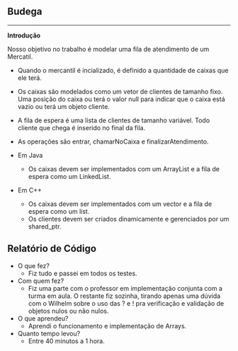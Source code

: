## Budega
***
**Introdução**

Nosso objetivo no trabalho é modelar uma fila de atendimento de um Mercatil.

- Quando o mercantil é incializado, é definido a quantidade de caixas que ele terá.
- Os caixas são modelados como um vetor de clientes de tamanho fixo. Uma posição do caixa ou terá o valor
null para indicar que o caixa está vazio ou terá um objeto cliente.
- A fila de espera é uma lista de clientes de tamanho variável. Todo cliente que chega é inserido no final da fila.
- As operações são entrar, chamarNoCaixa e finalizarAtendimento.

- Em Java
  - Os caixas devem ser implementados com um ArrayList e a fila de espera como um LinkedList.
- Em C++
  - Os caixas devem ser implementados com um vector e a fila de espera como um list.
  - Os clientes devem ser criados dinamicamente e gerenciados por um shared_ptr.


## Relatório de Código

- O que fez?
  - Fiz tudo e passei em todos os testes.
- Com quem fez?
  - Fiz uma parte com o professor em implementação conjunta com a turma em aula. O restante fiz sozinha, tirando apenas uma dúvida com o Wilhelm sobre o uso das ? e ! pra verificação e validação de objetos nulos ou não nulos.
- O que aprendeu?
  - Aprendi o funcionamento e implementação de Arrays.
- Quanto tempo levou?
  - Entre 40 minutos a 1 hora.